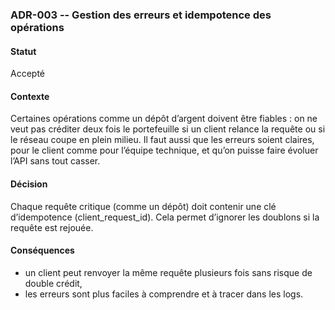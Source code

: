 ### ADR-003 -- Gestion des erreurs et idempotence des opérations
#### Statut
Accepté 
#### Contexte 
Certaines opérations comme un dépôt d’argent doivent être fiables : on ne veut pas créditer deux fois le portefeuille si un client relance la requête ou si le réseau coupe en plein milieu.
Il faut aussi que les erreurs soient claires, pour le client comme pour l’équipe technique, et qu’on puisse faire évoluer l’API sans tout casser.

#### Décision
Chaque requête critique (comme un dépôt) doit contenir une clé d’idempotence (client_request_id). Cela permet d’ignorer les doublons si la requête est rejouée.

#### Conséquences
- un client peut renvoyer la même requête plusieurs fois sans risque de double crédit,
- les erreurs sont plus faciles à comprendre et à tracer dans les logs.
